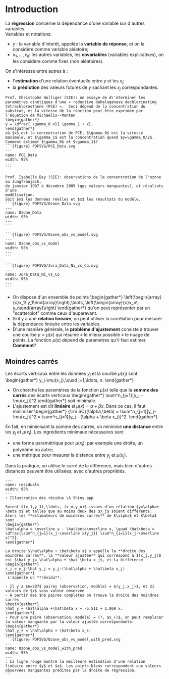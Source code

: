# Introduction

La **régression** concerne la dépendance d'une variable sur d'autres variables.  
Variables et notations:
- $y$ : la variable d'interêt, appelée la **variable de réponse**, et on la considère comme variable 
aléatoire;
- $x_1,\ldots, x_n$: les autres variables, les **covariables** (variables explicatives), on les considère comme fixes (non aléatoires).

On s'intéresse entre autres à :
- l'**estimation** d'une relation éventuelle entre $y$ et les $x_j$;
- la **prédiction** des valeurs futures de $y$ sachant les $x_j$ correspondantes.

````{prf:example} Réaction chimique
Prof. Christophe Holliger (SIE): on essaye de d\'eterminer les paramètres cinétiques d'une « reductive dehalogenase dechlorinating tetrachloroethene (PCE) ».  Ceci dépend de la concentration du substrat, et la vitesse de la réaction peut être exprimée par l'équation de Michaelis--Menten
\begin{gather*}
y = \dfrac{ \gamma_0 x}{ \gamma_1 + x},
\end{gather*}
où $x$ est la concentration de PCE, $\gamma_0$ est la vitesse maximale, et $\gamma_1$ est la concentration quand $y=\gamma_0/2$. Comment estimer $\gamma_0$ et $\gamma_1$?
```{figure} PDFSVG/PCE_Data.svg
---
name: PCE_Data
width: 95%
---
```
````

````{prf:example} Ozone atmosphérique
Prof. Isabelle Bey (SIE): observations de la concentration de l'ozone au Jungfraujoch,
de janvier 1987 à décembre 2005 (qqs valeurs manquantes), et résultats d'une 
modélisation.
Soit $y$ les données réelles et $x$ les résultats du modèle.
```{figure} PDFSVG/Ozone_Data.svg
---
name: Ozone_Data
width: 95%
---
```

```{figure} PDFSVG/Ozone_obs_vs_model.svg
---
name: Ozone_obs_vs_model
width: 95%
---
```

```{figure} PDFSVG/Jura_Data_Ni_vs_Co.svg
---
name: Jura_Data_Ni_vs_Co
width: 95%
---
```
````

- On dispose d'un ensemble de points
\begin{gather*}
\left(\begin{array}{c}x_1\\ y_1\end{array}\right),\ldots, \left(\begin{array}{c}x_n\\ y_n\end{array}\right)
\end{gather*}
qu'on peut représenter par un "scatterplot" comme ceux d'auparavant.
- Si il y a une **relation linéaire**, on peut utiliser la corrélation pour mesurer la dépendance linéaire entre les variables.
- D'une manière générale, le **problème d'ajustement**
consiste à trouver une courbe $y=\mu(x)$ qui résume « le mieux
possible »  le nuage de points. La fonction $\mu(x)$ dépend de
paramètres qu'il faut estimer. **Comment**?

## Moindres carrés

Les écarts verticaux entre les données $y_j$ et la courbe $\mu(x_j)$ sont 
\begin{gather*}
y_j-\mu(x_j),\quad j=1,\ldots, n.
\end{gather*}
- On cherche les paramètres de la fonction $\mu(x)$ telle que la **somme des carrés** des écarts
verticaux 
\begin{gather*}
\sum^n_{j=1}[y_j - \mu(x_j)]^2
\end{gather*}
soit minimale.
- L'ajustement est dit **linéaire** si $\mu(x) = \alpha + \beta x$. Dans ce cas, il faut minimiser
\begin{gather*}
{\rm SC}(\alpha,\beta) = \sum^n_{j=1}[y_j-\mu(x_j)]^2 = \sum^n_{j=1}[y_j - (\alpha + \beta x_j)]^2.
\end{gather*}

En fait, en minimisant la somme des carrés, on minimise **une distance** entre les $y_j$ et $\mu(x_j)$. Les ingrédients minimaux nécessaires sont
- une forme paramétrique pour $\mu(x_j)$: par exemple une droite, un polynôme ou autre;
- une métrique pour mesurer la distance entre $y_j$ et $\mu(x_j).$

Dans la pratique, on utilise le carré de la différence, mais bien d'autres distances peuvent être utilisées, avec d'autres propriétés.

```{figure} PDFSVG/residuals.svg
---
name: residuals
width: 95%
---
: Illustration des résidus \& Shiny app
```

```{prf:theorem} Estimateur des moindres carrés
Soient $(x_1,y_1),\ldots, (x_n,y_n)$ issues d'un rélation $y=\alpha+ \beta x$ et telles que au moins deux des $x_j$ soient différents.  Alors les **estimateurs de moindres carrés** de $\alpha$ et $\beta$ sont 
\begin{gather*}
\hat\alpha = \overline y - \hat\beta\overline x, \quad \hat\beta = \dfrac{\sum^n_{j=1}(x_j-\overline x)y_j}{ \sum^n_{i=1}(x_j-\overline x)^2}.
\end{gather*}
```

```{prf:definition} Droite des moindres carrés et résidus
La droite $\hat\alpha + \hat\beta x$ s'appelle la **droite des moindres carrés**, la **valeur ajustée** qui correspond à $(x_j,y_j)$ est $\hat y_j= \hat\alpha + \hat \beta x_j$, et la différence 
\begin{gather*}
r_j = y_j-\hat y_j = y_j-(\hat\alpha + \hat\beta x_j)
\end{gather*}
 s'appelle un **résidu**.
```

````{prf:example} Ozone atmosphérique
- Il y a $n=207$ paires (observation, modèle) = $(y_j,x_j)$, et 21 valeurs de $x$ sans valeur observée
- A partir des $n$ paires complètes on trouve la droite des moindres carrés
\begin{gather*}
\hat y = \hat\alpha +\hat\beta x = -5.511 + 1.069 x.
\end{gather*}
- Pour une paire (observation, modèle) = (?, $x_+)$, on peut remplacer la valeur manquante par la valeur ajustée correspondante: 
\begin{gather*}
\hat y_+ = \hat\alpha + \hat\beta x_+.
\end{gather*}
```{figure} PDFSVG/Ozone_obs_vs_model_with_pred.svg
---
name: Ozone_obs_vs_model_with_pred
width: 95%
---
: La ligne rouge montre la meilleure estimation d'une relation linéaire entre $y$ et $x$. Les points bleus correspondent aux valeurs observées manquantes prédites par la droite de régression.
```
````
